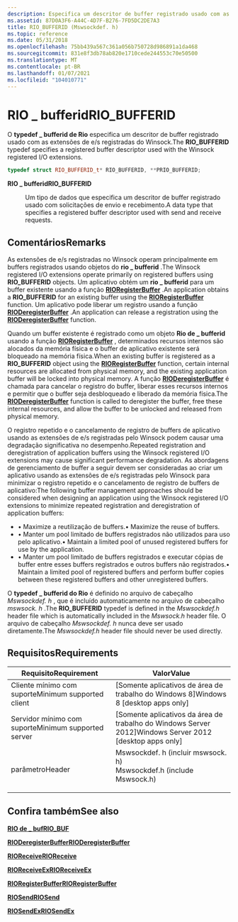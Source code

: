 ```yaml
---
description: Especifica um descritor de buffer registrado usado com as extensões de e/s registradas do Winsock.
ms.assetid: 87D0A3F6-A44C-4D7F-B276-7FD5DC2DE7A3
title: RIO_BUFFERID (Mswsockdef. h)
ms.topic: reference
ms.date: 05/31/2018
ms.openlocfilehash: 75bb439a567c361a056b750728d986891a1da468
ms.sourcegitcommit: 831e8f3db78ab820e1710cede244553c70e50500
ms.translationtype: MT
ms.contentlocale: pt-BR
ms.lasthandoff: 01/07/2021
ms.locfileid: "104010771"
---
```

# <a name="rio_bufferid"></a><span data-ttu-id="ef8e5-103">RIO \_ bufferid</span><span class="sxs-lookup"><span data-stu-id="ef8e5-103">RIO\_BUFFERID</span></span>

<span data-ttu-id="ef8e5-104">O **typedef \_ bufferid de Rio** especifica um descritor de buffer registrado usado com as extensões de e/s registradas do Winsock.</span><span class="sxs-lookup"><span data-stu-id="ef8e5-104">The **RIO\_BUFFERID** typedef specifies a registered buffer descriptor used with the Winsock registered I/O extensions.</span></span>


```C++
typedef struct RIO_BUFFERID_t* RIO_BUFFERID, **PRIO_BUFFERID;
```



<dl> <dt>

<span data-ttu-id="ef8e5-105">**RIO \_ bufferid**</span><span class="sxs-lookup"><span data-stu-id="ef8e5-105">**RIO\_BUFFERID**</span></span>
</dt> <dd>

<span data-ttu-id="ef8e5-106">Um tipo de dados que especifica um descritor de buffer registrado usado com solicitações de envio e recebimento.</span><span class="sxs-lookup"><span data-stu-id="ef8e5-106">A data type that specifies a registered buffer descriptor used with send and receive requests.</span></span>

</dd> </dl>

## <a name="remarks"></a><span data-ttu-id="ef8e5-107">Comentários</span><span class="sxs-lookup"><span data-stu-id="ef8e5-107">Remarks</span></span>

<span data-ttu-id="ef8e5-108">As extensões de e/s registradas no Winsock operam principalmente em buffers registrados usando objetos do **rio \_ bufferid** .</span><span class="sxs-lookup"><span data-stu-id="ef8e5-108">The Winsock registered I/O extensions operate primarily on registered buffers using **RIO\_BUFFERID** objects.</span></span> <span data-ttu-id="ef8e5-109">Um aplicativo obtém um **rio \_ bufferid** para um buffer existente usando a função [**RIORegisterBuffer**](/previous-versions/windows/desktop/legacy/hh437199(v=vs.85)) .</span><span class="sxs-lookup"><span data-stu-id="ef8e5-109">An application obtains a **RIO\_BUFFERID** for an existing buffer using the [**RIORegisterBuffer**](/previous-versions/windows/desktop/legacy/hh437199(v=vs.85)) function.</span></span> <span data-ttu-id="ef8e5-110">Um aplicativo pode liberar um registro usando a função [**RIODeregisterBuffer**](/windows/win32/api/mswsock/nc-mswsock-lpfn_rioderegisterbuffer) .</span><span class="sxs-lookup"><span data-stu-id="ef8e5-110">An application can release a registration using the [**RIODeregisterBuffer**](/windows/win32/api/mswsock/nc-mswsock-lpfn_rioderegisterbuffer) function.</span></span>

<span data-ttu-id="ef8e5-111">Quando um buffer existente é registrado como um objeto **Rio de \_ bufferid** usando a função [**RIORegisterBuffer**](/previous-versions/windows/desktop/legacy/hh437199(v=vs.85)) , determinados recursos internos são alocados da memória física e o buffer de aplicativo existente será bloqueado na memória física.</span><span class="sxs-lookup"><span data-stu-id="ef8e5-111">When an existing buffer is registered as a **RIO\_BUFFERID** object using the [**RIORegisterBuffer**](/previous-versions/windows/desktop/legacy/hh437199(v=vs.85)) function, certain internal resources are allocated from physical memory, and the existing application buffer will be locked into physical memory.</span></span> <span data-ttu-id="ef8e5-112">A função [**RIODeregisterBuffer**](/windows/win32/api/mswsock/nc-mswsock-lpfn_rioderegisterbuffer) é chamada para cancelar o registro do buffer, liberar esses recursos internos e permitir que o buffer seja desbloqueado e liberado da memória física.</span><span class="sxs-lookup"><span data-stu-id="ef8e5-112">The [**RIODeregisterBuffer**](/windows/win32/api/mswsock/nc-mswsock-lpfn_rioderegisterbuffer) function is called to deregister the buffer, free these internal resources, and allow the buffer to be unlocked and released from physical memory.</span></span>

<span data-ttu-id="ef8e5-113">O registro repetido e o cancelamento de registro de buffers de aplicativo usando as extensões de e/s registradas pelo Winsock podem causar uma degradação significativa no desempenho.</span><span class="sxs-lookup"><span data-stu-id="ef8e5-113">Repeated registration and deregistration of application buffers using the Winsock registered I/O extensions may cause significant performance degradation.</span></span> <span data-ttu-id="ef8e5-114">As abordagens de gerenciamento de buffer a seguir devem ser consideradas ao criar um aplicativo usando as extensões de e/s registradas pelo Winsock para minimizar o registro repetido e o cancelamento de registro de buffers de aplicativo:</span><span class="sxs-lookup"><span data-stu-id="ef8e5-114">The following buffer management approaches should be considered when designing an application using the Winsock registered I/O extensions to minimize repeated registration and deregistration of application buffers:</span></span>

-   <span data-ttu-id="ef8e5-115">• Maximize a reutilização de buffers.</span><span class="sxs-lookup"><span data-stu-id="ef8e5-115">• Maximize the reuse of buffers.</span></span>
-   <span data-ttu-id="ef8e5-116">• Manter um pool limitado de buffers registrados não utilizados para uso pelo aplicativo.</span><span class="sxs-lookup"><span data-stu-id="ef8e5-116">• Maintain a limited pool of unused registered buffers for use by the application.</span></span>
-   <span data-ttu-id="ef8e5-117">• Manter um pool limitado de buffers registrados e executar cópias de buffer entre esses buffers registrados e outros buffers não registrados.</span><span class="sxs-lookup"><span data-stu-id="ef8e5-117">• Maintain a limited pool of registered buffers and perform buffer copies between these registered buffers and other unregistered buffers.</span></span>

<span data-ttu-id="ef8e5-118">O **typedef \_ bufferid do Rio** é definido no arquivo de cabeçalho *Mswsockdef. h* , que é incluído automaticamente no arquivo de cabeçalho *mswsock. h* .</span><span class="sxs-lookup"><span data-stu-id="ef8e5-118">The **RIO\_BUFFERID** typedef is defined in the *Mswsockdef.h* header file which is automatically included in the *Mswsock.h* header file.</span></span> <span data-ttu-id="ef8e5-119">O arquivo de cabeçalho *Mswsockdef. h* nunca deve ser usado diretamente.</span><span class="sxs-lookup"><span data-stu-id="ef8e5-119">The *Mswsockdef.h* header file should never be used directly.</span></span>

## <a name="requirements"></a><span data-ttu-id="ef8e5-120">Requisitos</span><span class="sxs-lookup"><span data-stu-id="ef8e5-120">Requirements</span></span>



| <span data-ttu-id="ef8e5-121">Requisito</span><span class="sxs-lookup"><span data-stu-id="ef8e5-121">Requirement</span></span> | <span data-ttu-id="ef8e5-122">Valor</span><span class="sxs-lookup"><span data-stu-id="ef8e5-122">Value</span></span> |
|-------------------------------------|-------------------------------------------------------------------------------------------------------------|
| <span data-ttu-id="ef8e5-123">Cliente mínimo com suporte</span><span class="sxs-lookup"><span data-stu-id="ef8e5-123">Minimum supported client</span></span><br/> | <span data-ttu-id="ef8e5-124">\[Somente aplicativos de área de trabalho do Windows 8\]</span><span class="sxs-lookup"><span data-stu-id="ef8e5-124">Windows 8 \[desktop apps only\]</span></span><br/>                                                                  |
| <span data-ttu-id="ef8e5-125">Servidor mínimo com suporte</span><span class="sxs-lookup"><span data-stu-id="ef8e5-125">Minimum supported server</span></span><br/> | <span data-ttu-id="ef8e5-126">\[Somente aplicativos da área de trabalho do Windows Server 2012\]</span><span class="sxs-lookup"><span data-stu-id="ef8e5-126">Windows Server 2012 \[desktop apps only\]</span></span><br/>                                                        |
| <span data-ttu-id="ef8e5-127">parâmetro</span><span class="sxs-lookup"><span data-stu-id="ef8e5-127">Header</span></span><br/>                   | <dl> <span data-ttu-id="ef8e5-128"><dt>Mswsockdef. h (incluir mswsock. h)</dt></span><span class="sxs-lookup"><span data-stu-id="ef8e5-128"><dt>Mswsockdef.h (include Mswsock.h)</dt></span></span> </dl> |



## <a name="see-also"></a><span data-ttu-id="ef8e5-129">Confira também</span><span class="sxs-lookup"><span data-stu-id="ef8e5-129">See also</span></span>

<dl> <dt>

[<span data-ttu-id="ef8e5-130">**RIO de \_ buf**</span><span class="sxs-lookup"><span data-stu-id="ef8e5-130">**RIO\_BUF**</span></span>](/windows/desktop/api/Mswsockdef/ns-mswsockdef-rio_buf)
</dt> <dt>

[<span data-ttu-id="ef8e5-131">**RIODeregisterBuffer**</span><span class="sxs-lookup"><span data-stu-id="ef8e5-131">**RIODeregisterBuffer**</span></span>](/windows/win32/api/mswsock/nc-mswsock-lpfn_rioderegisterbuffer)
</dt> <dt>

[<span data-ttu-id="ef8e5-132">**RIOReceive**</span><span class="sxs-lookup"><span data-stu-id="ef8e5-132">**RIOReceive**</span></span>](/windows/win32/api/mswsock/nc-mswsock-lpfn_rioreceive)
</dt> <dt>

[<span data-ttu-id="ef8e5-133">**RIOReceiveEx**</span><span class="sxs-lookup"><span data-stu-id="ef8e5-133">**RIOReceiveEx**</span></span>](/windows/win32/api/mswsock/nc-mswsock-lpfn_rioreceiveex)
</dt> <dt>

<span data-ttu-id="ef8e5-134">[**RIORegisterBuffer**](/previous-versions/windows/desktop/legacy/hh437199(v=vs.85))</span><span class="sxs-lookup"><span data-stu-id="ef8e5-134">[**RIORegisterBuffer**](/previous-versions/windows/desktop/legacy/hh437199(v=vs.85))</span></span>
</dt> <dt>

[<span data-ttu-id="ef8e5-135">**RIOSend**</span><span class="sxs-lookup"><span data-stu-id="ef8e5-135">**RIOSend**</span></span>](/windows/win32/api/mswsock/nc-mswsock-lpfn_riosend)
</dt> <dt>

<span data-ttu-id="ef8e5-136">[**RIOSendEx**](/previous-versions/windows/desktop/legacy/hh437216(v=vs.85))</span><span class="sxs-lookup"><span data-stu-id="ef8e5-136">[**RIOSendEx**](/previous-versions/windows/desktop/legacy/hh437216(v=vs.85))</span></span>
</dt> </dl>

 

 
